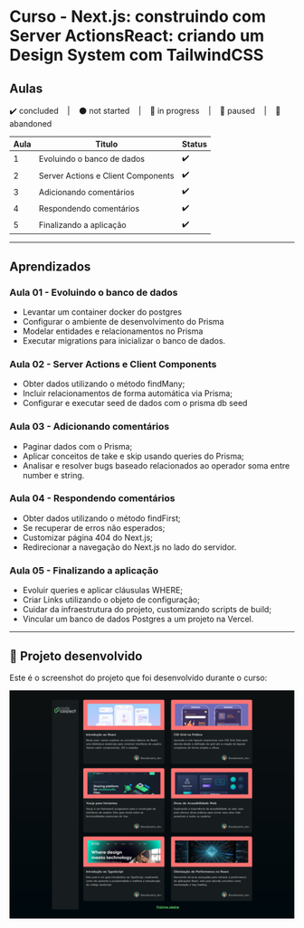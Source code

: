 # Curso - Next.js: construindo com Server ActionsReact: criando um Design System com TailwindCSS

## Aulas
<p>
  ✔️ concluded &nbsp;&nbsp;&nbsp;|&nbsp;&nbsp;&nbsp;
  ⚫ not started &nbsp;&nbsp;&nbsp;|&nbsp;&nbsp;&nbsp;
  🔵 in progress &nbsp;&nbsp;&nbsp;|&nbsp;&nbsp;&nbsp;
  🔶 paused &nbsp;&nbsp;&nbsp;|&nbsp;&nbsp;&nbsp;
  🔴 abandoned 
</p>

| Aula | Titulo | Status |
| --- | --- | --- |
| 1 | Evoluindo o banco de dados  | ✔️ |
| 2 | Server Actions e Client Components | ✔️ |
| 3 | Adicionando comentários | ✔️ |
| 4 | Respondendo comentários | ✔️ |
| 5 | Finalizando a aplicação | ✔️ |

---

## Aprendizados

### Aula 01 - Evoluindo o banco de dados 
<ul>
  <li>Levantar um container docker do postgres</li>
  <li>Configurar o ambiente de desenvolvimento do Prisma</li>
  <li>Modelar entidades e relacionamentos no Prisma</li>
  <li>Executar migrations para inicializar o banco de dados.</li>
</ul>

### Aula 02 - Server Actions e Client Components
<ul>
  <li>Obter dados utilizando o método findMany;</li>
  <li>Incluir relacionamentos de forma automática via Prisma;</li>
  <li>Configurar e executar seed de dados com o prisma db seed</li>
</ul>

### Aula 03 - Adicionando comentários
<ul>
  <li>Paginar dados com o Prisma;</li>
  <li>Aplicar conceitos de take e skip usando queries do Prisma;</li>
  <li>Analisar e resolver bugs baseado relacionados ao operador soma entre number e string.</li>
</ul>

### Aula 04 - Respondendo comentários
<ul>
  <li>Obter dados utilizando o método findFirst;</li>
  <li>Se recuperar de erros não esperados;</li>
  <li>Customizar página 404 do Next.js;</li>
  <li>Redirecionar a navegação do Next.js no lado do servidor.</li>
</ul>

### Aula 05 - Finalizando a aplicação
<ul>
  <li>Evoluir queries e aplicar cláusulas WHERE;</li>
  <li>Criar Links utilizando o objeto de configuração;</li>
  <li>Cuidar da infraestrutura do projeto, customizando scripts de build;</li>
  <li>Vincular um banco de dados Postgres a um projeto na Vercel.</li>
</ul>

---

## 🎯 Projeto desenvolvido
Este é o screenshot do projeto que foi desenvolvido durante o curso:

<p align="center">
  <img alt="Miniatura da imagem do projeto"src="../../.github/thumbs/code-connect-1a-preview.svg">
</p> 